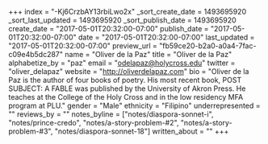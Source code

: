 +++
index = "-Kj6CrzbAY13rbiLwo2x"
_sort_create_date = 1493695920
_sort_last_updated = 1493695920
_sort_publish_date = 1493695920
create_date = "2017-05-01T20:32:00-07:00"
publish_date = "2017-05-01T20:32:00-07:00"
date = "2017-05-01T20:32:00-07:00"
last_updated = "2017-05-01T20:32:00-07:00"
preview_url = "fb59ce20-b2a0-a0a4-7fac-c09e4b5dc287"
name = "Oliver de la Paz"
title = "Oliver de la Paz"
alphabetize_by = "paz"
email = "odelapaz@holycross.edu"
twitter = "oliver_delapaz"
website = "http://oliverdelapaz.com"
bio = "Oliver de la Paz is the author of four books of poetry. His most recent book, POST SUBJECT: A FABLE was published by the University of Akron Press. He teaches at the College of the Holy Cross and in the low residency MFA program at PLU."
gender = "Male"
ethnicity = "Filipino"
underrepresented = ""
reviews_by = ""
notes_byline = ["notes/diaspora-sonnet-i", "notes/prince-credo", "notes/a-story-problem-#2", "notes/a-story-problem-#3", "notes/diaspora-sonnet-18"]
written_about = ""
+++


